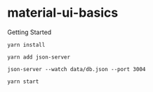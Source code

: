 # material-ui-basics

Getting Started

```
yarn install

yarn add json-server

json-server --watch data/db.json --port 3004

yarn start
```
